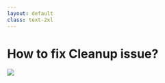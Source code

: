```yaml
---
layout: default
class: text-2xl
---
```


# How to fix **Cleanup** issue?

<img src="/images/04-situation-02-04.png" class="code h-full m-auto" />
